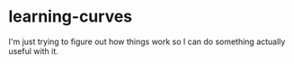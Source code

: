 # learning-curves
I'm just trying to figure out how things work so I can do something actually useful with it.

